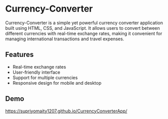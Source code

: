 
# Currency-Converter

Currency-Converter is a simple yet powerful currency converter application built using HTML, CSS, and JavaScript. It allows users to convert between different currencies with real-time exchange rates, making it convenient for managing international transactions and travel expenses.



## Features

- Real-time exchange rates
- User-friendly interface
- Support for multiple currencies
- Responsive design for mobile and desktop


## Demo

https://supriyomaity1207.github.io/CurrencyConverterApp/



